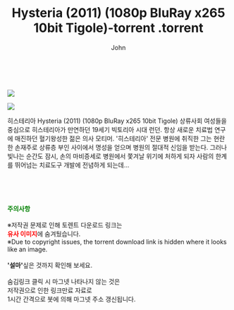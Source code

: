 ﻿---
layout: post
title:  "                   Hysteria (2011) (1080p BluRay x265 10bit Tigole)-torrent                .torrent"
author: John
categories: [ 영화 ]
tags: [  ]
image: https://torrentrj57.com/uploadfile/full/2e6667f6f48a4225d2e2d86eb230031526b7c20d.jpg"/></p><p><img src="https://torrentrj57.com/uploadfile/full/e338e88a67b393e6056baa5727a6feae250b8048.jpg 
description: "                   Hysteria (2011) (1080p BluRay x265 10bit Tigole)-torrent                 torrent 정보 공유"
toc: true
toc_sticky: true
---

<br>
<p><img src="https://torrentrj57.com/uploadfile/full/2e6667f6f48a4225d2e2d86eb230031526b7c20d.jpg"/></p><p><img src="https://torrentrj57.com/uploadfile/full/e338e88a67b393e6056baa5727a6feae250b8048.jpg"/></p>
 히스테리아 Hysteria (2011) (1080p BluRay x265 10bit Tigole) 상류사회 여성들을 중심으로 히스테리아가 만연하던 19세기 빅토리아 시대 런던. 항상 새로운 치료법 연구에 매진하던 혈기왕성한 젊은 의사 모티머. '히스테리아' 전문 병원에 취직한 그는 현란한 손재주로 상류층 부인 사이에서 명성을 얻으며 병원의 절대적 신임을 받는다. 그러나 빛나는 순간도 잠시, 손의 마비증세로 병원에서 쫓겨날 위기에 처하게 되자 사람의 한계를 뛰어넘는 치료도구 개발에 전념하게 되는데... 
    
<br><br><br>
<p data-ke-size="size16"><b><span style="color: green;">주의사항</span></b><br /><br />※저작권 문제로 인해 토렌트 다운로드 링크는<br /><b><span style="color: red;">유사 이미지</span></b>에 숨겨뒀습니다.<br />※Due to copyright issues, the torrent download link is hidden where it looks like an image.<br /><br /><b>'설마'</b>싶은 것까지 확인해 보세요.<br /><br />숨김링크 클릭 시 마그넷 나타나지 않는 것은<br />저작권으로 인한 링크만료 자료로<br />1시간 간격으로 봇에 의해 마그넷 주소 갱신됩니다.</p>
